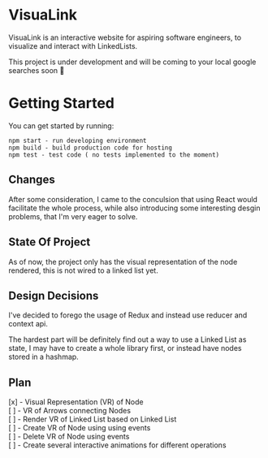 # VisuaLink

VisuaLink is an interactive website for aspiring software engineers, to visualize and interact with LinkedLists.

This project is under development and will be coming to your local google searches soon 🚀

# Getting Started

You can get started by running:

```
npm start - run developing environment
npm build - build production code for hosting
npm test - test code ( no tests implemented to the moment)
```

## Changes

After some consideration, I came to the conculsion that using React would facilitate the whole process, while also introducing some interesting desgin problems, that I'm very eager to solve.

## State Of Project

As of now, the project only has the visual representation of the node rendered, this is not wired to a linked list yet.

## Design Decisions

I've decided to forego the usage of Redux and instead use reducer and context api.

The hardest part will be definitely find out a way to use a Linked List as state, I may have to create a whole library first, or instead have nodes stored in a hashmap.

## Plan

[x] - Visual Representation (VR) of Node  
[ ] - VR of Arrows connecting Nodes  
[ ] - Render VR of Linked List based on Linked List  
[ ] - Create VR of Node using using events  
[ ] - Delete VR of Node using events  
[ ] - Create several interactive animations for different operations  

